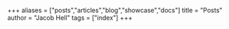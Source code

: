 +++
aliases = ["posts","articles","blog","showcase","docs"]
title = "Posts"
author = "Jacob Hell"
tags = ["index"]
+++
